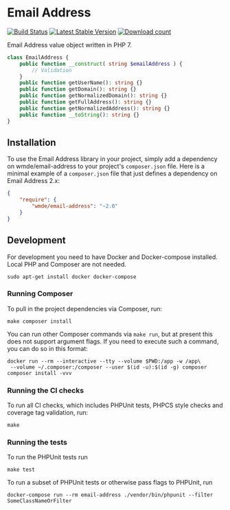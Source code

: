 # Email Address

[![Build Status](https://travis-ci.org/wmde/email-address.svg?branch=master)](https://travis-ci.org/wmde/email-address)
[![Latest Stable Version](https://poser.pugx.org/wmde/email-address/version.png)](https://packagist.org/packages/wmde/email-address)
[![Download count](https://poser.pugx.org/wmde/email-address/d/total.png)](https://packagist.org/packages/wmde/email-address)

Email Address value object written in PHP 7.

```php
class EmailAddress {
	public function __construct( string $emailAddress ) {
		// Validation
	}
	public function getUserName(): string {}
	public function getDomain(): string {}
	public function getNormalizedDomain(): string {}
	public function getFullAddress(): string {}
	public function getNormalizedAddress(): string {}
	public function __toString(): string {}
}
```

## Installation

To use the Email Address library in your project, simply add a dependency on wmde/email-address
to your project's `composer.json` file. Here is a minimal example of a `composer.json`
file that just defines a dependency on Email Address 2.x:

```json
{
    "require": {
        "wmde/email-address": "~2.0"
    }
}
```

## Development

For development you need to have Docker and Docker-compose installed. Local PHP and Composer are not needed.

    sudo apt-get install docker docker-compose

### Running Composer

To pull in the project dependencies via Composer, run:

    make composer install

You can run other Composer commands via `make run`, but at present this does not support argument flags.
If you need to execute such a command, you can do so in this format:

    docker run --rm --interactive --tty --volume $PWD:/app -w /app\
     --volume ~/.composer:/composer --user $(id -u):$(id -g) composer composer install -vvv

### Running the CI checks

To run all CI checks, which includes PHPUnit tests, PHPCS style checks and coverage tag validation, run:

    make
    
### Running the tests

To run the PHPUnit tests run

    make test

To run a subset of PHPUnit tests or otherwise pass flags to PHPUnit, run

    docker-compose run --rm email-address ./vendor/bin/phpunit --filter SomeClassNameOrFilter

